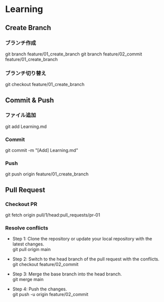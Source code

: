 # Learning

## Create Branch
### ブランチ作成
git branch feature/01_create_branch
git branch feature/02_commit feature/01_create_branch

### ブランチ切り替え
git checkout feature/01_create_branch

## Commit & Push
### ファイル追加
git add Learning.md

### Commit
git commit -m "[Add] Learning.md"

### Push
git push origin feature/01_create_branch

## Pull Request
### Checkout PR
git fetch origin pull/1/head:pull_requests/pr-01

### Resolve conflicts
- Step 1: Clone the repository or update your local repository with the latest changes.  
git pull origin main

- Step 2: Switch to the head branch of the pull request with the conflicts.  
git checkout feature/02_commit

- Step 3: Merge the base branch into the head branch.  
git merge main

- Step 4: Push the changes.  
git push -u origin feature/02_commit